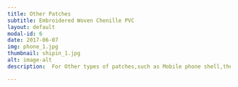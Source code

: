 ```yaml
---
title: Other Patches
subtitle: Embroidered Woven Chenille PVC
layout: default
modal-id: 6
date: 2017-06-07
img: phone_1.jpg
thumbnail: shipin_1.jpg
alt: image-alt
description:  For Other types of patches,such as Mobile phone shell,the accessories，with embroidery, PVC, 3D and so on

---
```

